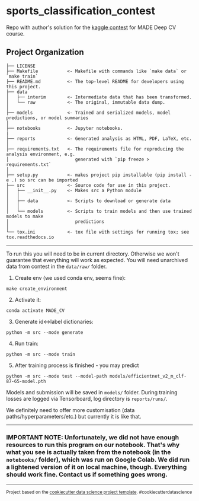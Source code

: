 sports_classification_contest
==============================

Repo with author's solution for the [kaggle contest](https://www.kaggle.com/competitions/vk-made-sports-image-classification/overview) for MADE Deep CV course.

Project Organization
------------

    ├── LICENSE
    ├── Makefile           <- Makefile with commands like `make data` or `make train`
    ├── README.md          <- The top-level README for developers using this project.
    ├── data
    │   ├── interim        <- Intermediate data that has been transformed.
    │   └── raw            <- The original, immutable data dump.
    │
    ├── models             <- Trained and serialized models, model predictions, or model summaries
    │
    ├── notebooks          <- Jupyter notebooks.
    |
    ├── reports            <- Generated analysis as HTML, PDF, LaTeX, etc.
    │
    ├── requirements.txt   <- The requirements file for reproducing the analysis environment, e.g.
    │                         generated with `pip freeze > requirements.txt`
    │
    ├── setup.py           <- makes project pip installable (pip install -e .) so src can be imported
    ├── src                <- Source code for use in this project.
    │   ├── __init__.py    <- Makes src a Python module
    │   │
    │   ├── data           <- Scripts to download or generate data
    │   │
    │   └── models         <- Scripts to train models and then use trained models to make
    │                         predictions
    │
    └── tox.ini            <- tox file with settings for running tox; see tox.readthedocs.io


--------

To run this you will need to be in current directory. Otherwise we won't guarantee that everything will work as expected.
You will need unarchived data from contest in the `data/raw/` folder.

1. Create env (we used conda env, seems fine):
```
make create_environment
```

2. Activate it:
```
conda activate MADE_CV
```

3. Generate id<->label dictionaries:
```
python -m src --mode generate
```

4. Run train:
```
python -m src --mode train
```

5. After training process is finished - you may predict
```
python -m src --mode test --model-path models/efficientnet_v2_m_clf-87-65-model.pth
```

Models and submission will be saved in `models/` folder. During training losses are logged via Tensorboard, log directory is `reports/runs/`.

We definitely need to offer more customisation (data paths/hyperparameters/etc.) but currently it is like that.

--------

### IMPORTANT NOTE: Unfortunately, we did not have enough resources to run this program on our notebook. That's why what you see is actually taken from the notebook (in the `notebooks/` folder), which was run on Google Colab. We did run a lightened version of it on local machine, though. Everything should work fine. Contact us if something goes wrong.

--------


<p><small>Project based on the <a target="_blank" href="https://drivendata.github.io/cookiecutter-data-science/">cookiecutter data science project template</a>. #cookiecutterdatascience</small></p>
